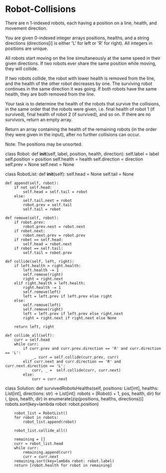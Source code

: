 # Robot-Collisions

There are n 1-indexed robots, each having a position on a line, health, and movement direction.

You are given 0-indexed integer arrays positions, healths, and a string directions (directions[i] is either 'L' for left or 'R' for right). All integers in positions are unique.

All robots start moving on the line simultaneously at the same speed in their given directions. If two robots ever share the same position while moving, they will collide.

If two robots collide, the robot with lower health is removed from the line, and the health of the other robot decreases by one. The surviving robot continues in the same direction it was going. If both robots have the same health, they are both removed from the line.

Your task is to determine the health of the robots that survive the collisions, in the same order that the robots were given, i.e. final health of robot 1 (if survived), final health of robot 2 (if survived), and so on. If there are no survivors, return an empty array.

Return an array containing the health of the remaining robots (in the order they were given in the input), after no further collisions can occur.

Note: The positions may be unsorted.

class Robot:
    def __init__(self, label, position, health, direction):
        self.label = label
        self.position = position
        self.health = health
        self.direction = direction
        self.prev = None
        self.next = None

class RobotList:
    def __init__(self):
        self.head = None
        self.tail = None

    def append(self, robot):
        if not self.head:
            self.head = self.tail = robot
        else:
            self.tail.next = robot
            robot.prev = self.tail
            self.tail = robot

    def remove(self, robot):
        if robot.prev:
            robot.prev.next = robot.next
        if robot.next:
            robot.next.prev = robot.prev
        if robot == self.head:
            self.head = robot.next
        if robot == self.tail:
            self.tail = robot.prev

    def collide(self, left, right):
        if left.health > right.health:
            left.health -= 1
            self.remove(right)
            right = right.next
        elif right.health > left.health:
            right.health -= 1
            self.remove(left)
            left = left.prev if left.prev else right
        else:
            self.remove(left)
            self.remove(right)
            left = left.prev if left.prev else right.next
            right = right.next if right.next else None

        return left, right

    def collide_all(self):
        curr = self.head
        while curr:
            if curr.prev and curr.prev.direction == 'R' and curr.direction == 'L':
                _, curr = self.collide(curr.prev, curr)
            elif curr.next and curr.direction == 'R' and curr.next.direction == 'L':
                curr, _ =  self.collide(curr, curr.next)
            else:
                curr = curr.next

class Solution:
    def survivedRobotsHealths(self, positions: List[int], healths: List[int], directions: str) -> List[int]:
        robots = [Robot(i + 1, pos, health, dir) for i, (pos, health, dir) in enumerate(zip(positions, healths, directions))]
        robots.sort(key=lambda robot: robot.position)

        robot_list = RobotList()
        for robot in robots:
            robot_list.append(robot)
        
        robot_list.collide_all()

        remaining = []
        curr = robot_list.head
        while curr:
            remaining.append(curr)
            curr = curr.next
        remaining.sort(key=lambda robot: robot.label)
        return [robot.health for robot in remaining]
